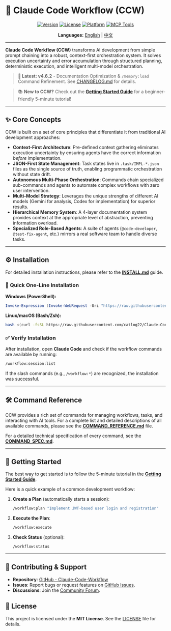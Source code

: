# 🚀 Claude Code Workflow (CCW)

<div align="center">

[![Version](https://img.shields.io/badge/version-v4.6.2-blue.svg)](https://github.com/catlog22/Claude-Code-Workflow/releases)
[![License](https://img.shields.io/badge/license-MIT-green.svg)](LICENSE)
[![Platform](https://img.shields.io/badge/platform-Windows%20%7C%20Linux%20%7C%20macOS-lightgrey.svg)]()
[![MCP Tools](https://img.shields.io/badge/🔧_MCP_Tools-Experimental-orange.svg)](https://github.com/modelcontextprotocol)

**Languages:** [English](README.md) | [中文](README_CN.md)

</div>

---

**Claude Code Workflow (CCW)** transforms AI development from simple prompt chaining into a robust, context-first orchestration system. It solves execution uncertainty and error accumulation through structured planning, deterministic execution, and intelligent multi-model orchestration.

> **🎉 Latest: v4.6.2** - Documentation Optimization & `/memory:load` Command Refinement. See [CHANGELOG.md](CHANGELOG.md) for details.

> 📚 **New to CCW?** Check out the [**Getting Started Guide**](GETTING_STARTED.md) for a beginner-friendly 5-minute tutorial!

---

## ✨ Core Concepts

CCW is built on a set of core principles that differentiate it from traditional AI development approaches:

- **Context-First Architecture**: Pre-defined context gathering eliminates execution uncertainty by ensuring agents have the correct information *before* implementation.
- **JSON-First State Management**: Task states live in `.task/IMPL-*.json` files as the single source of truth, enabling programmatic orchestration without state drift.
- **Autonomous Multi-Phase Orchestration**: Commands chain specialized sub-commands and agents to automate complex workflows with zero user intervention.
- **Multi-Model Strategy**: Leverages the unique strengths of different AI models (Gemini for analysis, Codex for implementation) for superior results.
- **Hierarchical Memory System**: A 4-layer documentation system provides context at the appropriate level of abstraction, preventing information overload.
- **Specialized Role-Based Agents**: A suite of agents (`@code-developer`, `@test-fix-agent`, etc.) mirrors a real software team to handle diverse tasks.

---

## ⚙️ Installation

For detailed installation instructions, please refer to the [**INSTALL.md**](INSTALL.md) guide.

### **🚀 Quick One-Line Installation**

**Windows (PowerShell):**
```powershell
Invoke-Expression (Invoke-WebRequest -Uri "https://raw.githubusercontent.com/catlog22/Claude-Code-Workflow/main/install-remote.ps1" -UseBasicParsing).Content
```

**Linux/macOS (Bash/Zsh):**
```bash
bash <(curl -fsSL https://raw.githubusercontent.com/catlog22/Claude-Code-Workflow/main/install-remote.sh)
```

### **✅ Verify Installation**
After installation, open **Claude Code** and check if the workflow commands are available by running:
```bash
/workflow:session:list
```
If the slash commands (e.g., `/workflow:*`) are recognized, the installation was successful.

---

## 🛠️ Command Reference

CCW provides a rich set of commands for managing workflows, tasks, and interacting with AI tools. For a complete list and detailed descriptions of all available commands, please see the [**COMMAND_REFERENCE.md**](COMMAND_REFERENCE.md) file.

For a detailed technical specification of every command, see the [**COMMAND_SPEC.md**](COMMAND_SPEC.md).

---

## 🚀 Getting Started

The best way to get started is to follow the 5-minute tutorial in the [**Getting Started Guide**](GETTING_STARTED.md).

Here is a quick example of a common development workflow:

1.  **Create a Plan** (automatically starts a session):
    ```bash
    /workflow:plan "Implement JWT-based user login and registration"
    ```
2.  **Execute the Plan**:
    ```bash
    /workflow:execute
    ```
3.  **Check Status** (optional):
    ```bash
    /workflow:status
    ```

---

## 🤝 Contributing & Support

- **Repository**: [GitHub - Claude-Code-Workflow](https://github.com/catlog22/Claude-Code-Workflow)
- **Issues**: Report bugs or request features on [GitHub Issues](https://github.com/catlog22/Claude-Code-Workflow/issues).
- **Discussions**: Join the [Community Forum](https://github.com/catlog22/Claude-Code-Workflow/discussions).

## 📄 License

This project is licensed under the **MIT License**. See the [LICENSE](LICENSE) file for details.